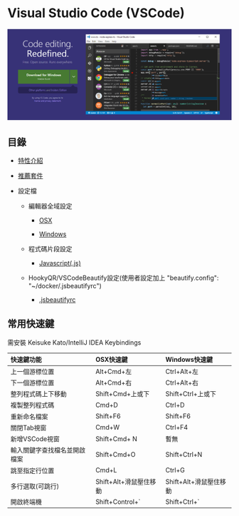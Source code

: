 # Visual Studio Code (VSCode)

![VSCode](./assets/vscode.png)

## 目錄

- [特性介紹](./feature.md)

- [推薦套件](./package.md)

- 設定檔

  - 編輯器全域設定
    
    - [OSX](setting/setting-osx.json)
    
    - [Windows](setting/setting-windows.json)


   - 程式碼片段設定

      - [Javascript(.js)](setting/javascript.json)

   - HookyQR/VSCodeBeautify設定(使用者設定加上 "beautify.config": "~/docker/.jsbeautifyrc")

      - [.jsbeautifyrc](setting/.jsbeautifyrc)
      
 
 

## 常用快速鍵

需安裝 Keisuke Kato/IntelliJ IDEA Keybindings

| 快速鍵功能 | OSX快速鍵 | Windows快速鍵 |
|:----|:---------|:-------------|
| 上一個游標位置 | Alt+Cmd+左 | Ctrl+Alt+左 |
| 下一個游標位置 | Alt+Cmd+右 | Ctrl+Alt+右 |
| 整列程式碼上下移動 | Shift+Cmd+上或下 | Shift+Ctrl+上或下 |
| 複製整列程式碼 | Cmd+D | Ctrl+D |
| 重新命名檔案 | Shift+F6 | Shift+F6 |
| 關閉Tab視窗 | Cmd+W | Ctrl+F4 |
| 新增VSCode視窗 | Shift+Cmd+ N | 暫無 |
| 輸入關鍵字查找檔名並開啟檔案 | Shift+Cmd+O | Shift+Ctrl+N |
| 跳至指定行位置 | Cmd+L | Ctrl+G |
| 多行選取(可跳行) | Shift+Alt+滑鼠壓住移動 | Shift+Alt+滑鼠壓住移動 | 
| 開啟終端機 | Shift+Control+` | Shift+Ctrl+` |
